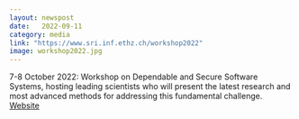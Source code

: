```yaml
---
layout: newspost
date:   2022-09-11
category: media
link: "https://www.sri.inf.ethz.ch/workshop2022"
image: workshop2022.jpg
---
```



[]() 7-8 October 2022: Workshop on Dependable and Secure Software Systems, hosting leading scientists who will present the latest research and most advanced methods for addressing this fundamental challenge. [Website](https://www.sri.inf.ethz.ch/workshop2022)

